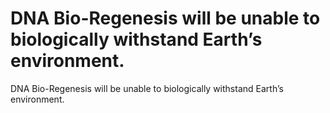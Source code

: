 # DNA Bio-Regenesis will be unable to biologically withstand Earth’s environment.

DNA Bio-Regenesis will be unable to biologically withstand Earth’s environment.